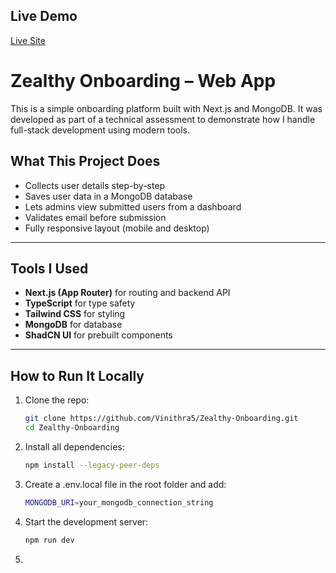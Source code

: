 ## Live Demo

[Live Site](https://zealthy-onboarding-eta.vercel.app)

# Zealthy Onboarding – Web App

This is a simple onboarding platform built with Next.js and MongoDB. It was developed as part of a technical assessment to demonstrate how I handle full-stack development using modern tools.

## What This Project Does

- Collects user details step-by-step
- Saves user data in a MongoDB database
- Lets admins view submitted users from a dashboard
- Validates email before submission
- Fully responsive layout (mobile and desktop)

---

## Tools I Used

- **Next.js (App Router)** for routing and backend API
- **TypeScript** for type safety
- **Tailwind CSS** for styling
- **MongoDB** for database
- **ShadCN UI** for prebuilt components

---

## How to Run It Locally

1. Clone the repo:
   ```bash
   git clone https://github.com/Vinithra5/Zealthy-Onboarding.git
   cd Zealthy-Onboarding

2. Install all dependencies:
   ```bash
   npm install --legacy-peer-deps

3. Create a .env.local file in the root folder and add:
    ```bash
   MONGODB_URI=your_mongodb_connection_string

5. Start the development server:
    ```bash
   npm run dev
6. 
